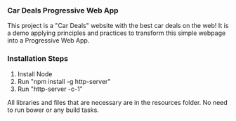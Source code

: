 ### Car Deals Progressive Web App

This project is a "Car Deals" website with the best car deals on the web! 
It is a demo applying principles and practices to transform this simple webpage into a Progressive Web App.

### Installation Steps
 
1.  Install Node
2.  Run "npm install -g http-server"
4.  Run "http-server -c-1"

All libraries and files that are necessary are in the resources folder. No need to run bower or any build tasks.
